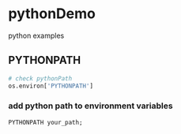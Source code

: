 # pythonDemo
python examples


## PYTHONPATH
```bash
# check pythonPath
os.environ['PYTHONPATH']
```

### add python path to environment variables
`PYTHONPATH your_path;`